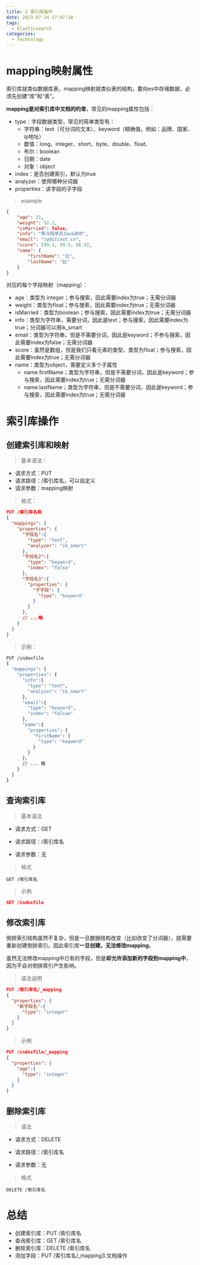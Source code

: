 ```yaml
---
title: 2 索引库操作
date: 2023-07-24 17:07:18
tags: 
  - Elasticsearch
categories: 
  - Technology
---
```


# mapping映射属性

索引库就类似数据库表，mapping映射就类似表的结构，要向es中存储数据，必须先创建“库”和“表”。

**mapping是对索引库中文档的约束**，常见的mapping属性包括：

- type：字段数据类型，常见的简单类型有：
  - 字符串：text（可分词的文本）、keyword（精确值，例如：品牌、国家、ip地址）
  - 数值：long、integer、short、byte、double、float、
  - 布尔：boolean
  - 日期：date
  - 对象：object
- index：是否创建索引，默认为true
- analyzer：使用哪种分词器
- properties：该字段的子字段

> example

```json
{
    "age": 21,
    "weight": 52.1,
    "isMarried": false,
    "info": "黑马程序员Java讲师",
    "email": "zy@itcast.cn",
    "score": [99.1, 99.5, 98.9],
    "name": {
        "firstName": "云",
        "lastName": "赵"
    }
}
```

对应的每个字段映射（mapping）：

- age：类型为 integer；参与搜索，因此需要index为true；无需分词器
- weight：类型为float；参与搜索，因此需要index为true；无需分词器
- isMarried：类型为boolean；参与搜索，因此需要index为true；无需分词器
- info：类型为字符串，需要分词，因此是text；参与搜索，因此需要index为true；分词器可以用ik_smart
- email：类型为字符串，但是不需要分词，因此是keyword；不参与搜索，因此需要index为false；无需分词器
- score：虽然是数组，但是我们只看元素的类型，类型为float；参与搜索，因此需要index为true；无需分词器
- name：类型为object，需要定义多个子属性
  - name.firstName；类型为字符串，但是不需要分词，因此是keyword；参与搜索，因此需要index为true；无需分词器
  - name.lastName；类型为字符串，但是不需要分词，因此是keyword；参与搜索，因此需要index为true；无需分词器

# 索引库操作

## 创建索引库和映射

> 基本语法：

- 请求方式：PUT
- 请求路径：/索引库名，可以自定义
- 请求参数：mapping映射

> 格式：

```json
PUT /索引库名称
{
  "mappings": {
    "properties": {
      "字段名":{
        "type": "text",
        "analyzer": "ik_smart"
      },
      "字段名2":{
        "type": "keyword",
        "index": "false"
      },
      "字段名3":{
        "properties": {
          "子字段": {
            "type": "keyword"
          }
        }
      },
      // ...略
    }
  }
}
```

> 示例：

```sh
PUT /indexfile
{
  "mappings": {
    "properties": {
      "info":{
        "type": "text",
        "analyzer": "ik_smart"
      },
      "email":{
        "type": "keyword",
        "index": "falsae"
      },
      "name":{
        "properties": {
          "firstName": {
            "type": "keyword"
          }
        }
      },
      // ... 略
    }
  }
}
```

## 查询索引库

> 基本语法

- 请求方式：GET

- 请求路径：/索引库名

- 请求参数：无

> 格式 

```
GET /索引库名
```

> 示例

```json
GET /indexfile
```

## 修改索引库

倒排索引结构虽然不复杂，但是一旦数据结构改变（比如改变了分词器），就需要重新创建倒排索引。因此索引库**一旦创建，无法修改mapping**。

虽然无法修改mapping中已有的字段，但是**却允许添加新的字段到mapping中**，因为不会对倒排索引产生影响。

> 语法说明 

```json
PUT /索引库名/_mapping
{
  "properties": {
    "新字段名":{
      "type": "integer"
    }
  }
}
```

> 示例 

```	json
PUT /indexfile/_mapping
{
  "properties": {
    "age":{
      "type": "integer"
    }
  }
}
```


## 删除索引库

> 语法 

- 请求方式：DELETE

- 请求路径：/索引库名

- 请求参数：无

> 格式 

```
DELETE /索引库名
```

# 总结

- 创建索引库：PUT /索引库名
- 查询索引库：GET /索引库名
- 删除索引库：DELETE /索引库名
- 添加字段：PUT /索引库名/_mapping3.文档操作